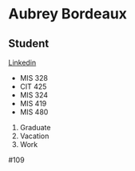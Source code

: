  Aubrey Bordeaux
===
## Student

[Linkedin](https://www.linkedin.com/in/aubrey-bordeaux-1444a41a2/)

* MIS 328
* CIT 425
* MIS 324
* MIS 419
* MIS 480

1. Graduate
2. Vacation
3. Work

#109 